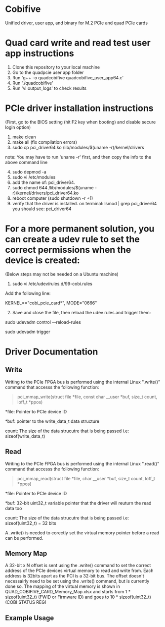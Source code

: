 # Cobifive
Unified driver, user app, and binary for M.2 PCIe and quad PCIe cards

# Quad card write and read test user app instructions

1. Clone this repository to your local machine
2. Go to the quadpcie user app folder
3. Run 'g++ -o quadcobifive quadcobifive_user_app64.c'
4. Run './quadcobifive'
5. Run 'vi output_logs' to check results

# PCIe driver installation instructions

(First, go to the BIOS setting (hit F2 key when booting) and disable secure login option)

1. make clean
2. make all (fix compilation errors)
3. sudo cp pci_driver64.ko /lib/modules/$(uname -r)/kernel/drivers

note: You may have to run 'uname -r' first, and then copy the info to the above command line

4. sudo depmod -a
5. sudo vi /etc/modules
6. add the name of: pci_driver64.  
7. sudo chmod 644 /lib/modules/$(uname -r)/kernel/drivers/pci_driver64.ko
8. reboot computer (sudo shutdown -r +1)
9. verify that the driver is installed. on terminal: lsmod | grep pci_driver64
you should see: pci_driver64

# For a more permanent solution, you can create a udev rule to set the correct permissions when the device is created:

(Below steps may not be needed on a Ubuntu machine)

1. sudo vi /etc/udev/rules.d/99-cobi.rules

  Add the following line:

  KERNEL=="cobi_pcie_card*", MODE="0666"

2. Save and close the file, then reload the udev rules and trigger them:

  sudo udevadm control --reload-rules
  
  sudo udevadm trigger

# Driver Documentation
## Write
Writing to the PCIe FPGA bus is performed using the internal Linux ".write()" command that accesss the following function:

> pci_mmap_write(struct file *file, const char __user *buf, size_t count, loff_t *ppos)

*file: Pointer to PCIe device ID

*buf: pointer to the write_data_t data structure

count: The size of the data strucutre that is being passed i.e: sizeof(write_data_t)

## Read
Writing to the PCIe FPGA bus is performed using the internal Linux ".read()" command that accesss the following function:

> pci_mmap_read(struct file *file, char __user *buf, size_t count, loff_t *ppos)

*file: Pointer to PCIe device ID

*buf: 32-bit uint32_t variable pointer that the driver will reuturn the read data too

count: The size of the data strucutre that is being passed i.e: sizeof(uint32_t) = 32 bits

A .write() is needed to corectly set the virtual memory pointer before a read can be performed. 

## Memory Map
A 32-bit x N offset is sent using the .write() command to set the correct address of the PCIe devices virtual memory to read and write from. Each address is 32bits apart as the PCI is a 32-bit bus. The offset doesn't necessairly need to be set using the .write() command, but is currently done so. The mapping of the virtual memory is shown in QUAD_COBIFIVE_CARD_Memory_Map.xlsx and starts from 1 * sizeof(uint32_t) (FWID or Firmware ID) and goes to 10 * sizeof(uint32_t) (COBI STATUS REG)

## Example Usage


